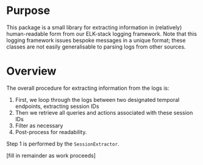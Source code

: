 # Purpose
This package is a small library for extracting information in (relatively) human-readable form from our
ELK-stack logging framework. Note that this logging framework issues bespoke messages in a unique format; these classes are not easily generalisable to parsing logs from other sources.

# Overview

The overall procedure for extracting information from the logs is:

1. First, we loop through the logs between two designated temporal endpoints, extracting session IDs
2. Then we retrieve all queries and actions associated with these session IDs
3. Filter as necessary
4. Post-process for readability.

Step 1 is performed by the `SessionExtractor`.

[fill in remainder as work proceeds]
